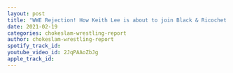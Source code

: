 ```yaml
---
layout: post
title: "WWE Rejection! How Keith Lee is about to join Black & Ricochet as a unused talent!"
date: 2021-02-19
categories: chokeslam-wrestling-report
author: chokeslam-wrestling-report
spotify_track_id: 
youtube_video_id: 2JqPAAoZbJg
apple_track_id: 
---
```

